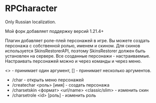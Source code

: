 # RPCharacter
Only Russian localization.

Мой форк добавляет поддержку версий 1.21.4+

Плагин добавляет роле-плей персонажей в игре. Вы можете создать персонажа с собственной ролью, именем и скином. Для скинов используется SkinsRestorerAPI, поэтому SkinsRestorer должен быть установлен на сервере. 
Все созданные персонажи - настраиваемые. Настраивать персонажей можно и через команды и через меню.

<> - принимает один аргумент, \[] - принимает несколько аргументов.
* /char - открыть меню персонажей
* /createchar <роль> \[имя] - создать персонажа
* /charsetskin <формат> <id> <url/name> <classic/slim> - изменить скин
* /charsetrole \<id> \[роль] - изменить роль
